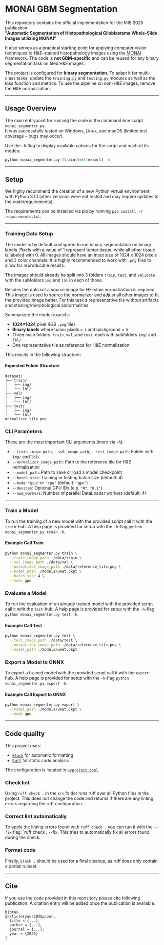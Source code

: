 # MONAI GBM Segmentation

This repository contains the official implementation for the MIE 2025 publication:  
**"Automatic Segmentation of Histopathological Glioblastoma Whole-Slide Images utilizing MONAI"**

It also serves as a practical starting point for applying computer vision techniques to H&E-stained histopathology images using the [MONAI](https://monai.io/) framework. The code is **not GBM-specific** and can be reused for any binary segmentation task on tiled H&E images.

The project is configured for **binary segmentation**. To adapt it for multi-class tasks, update the `training.py` and `testing.py` modules as well as the loss function and metrics. To use the pipeline on non-H&E images, remove the H&E normalization.

---- 
## Usage Overview
The main entrypoint for running the code is the command-line script `monai_segmenter.py`.  
It was successfully tested on Windows, Linux, and macOS (limited test coverage – bugs may occur).

Use the `-h` flag to display available options for the script and each of its modes:
```bash
python monai_segmenter.py [train|test|export] -h
```

---

## Setup
We highly recommend the creation of a new Python virtual environment with Python 3.10 (other versions were not tested and may require updates to the code/requirements).

The requirements can be installed via pip by running  `pip install -r requirements.txt`.

---

### Training Data Setup
The model is by default configured to run binary segmentation on binary labels. Pixels with a value of 1 represent tumor tissue, while all other tissue is labeled with 0. All images should have an input size of 1024 x 1024 pixels and 3 color channels. It is highly recommended to work with `.png` files to allow for reproducible results.

The images should already be split into 3 folders `train`, `test`, and `validate` with the subfolders `img` and `lbl` in each of those. 

Besides the data set a source image for HE-stain normalization is required. This image is used to source the normalizer and adjust all other images to fit the provided image better. For this task a representative tile without artifacts and staining/morphological abnormalities. 

Summarized the model expects:
- **1024×1024** pixel RGB `.png` tiles
- **Binary labels** where tumor pixels = `1` and background = `0`
- Three main folders: `train`, `val`, and `test`, each with subfolders `img/` and `lbl/`
- One representative tile as reference for H&E normalization

This results in the following structure:
#### Expected Folder Structure
```
dataset/
├── train/
│   ├── img/
│   └── lbl/
├── val/
│   ├── img/
│   └── lbl/
├── test/
│   ├── img/
│   └── lbl/
normalizer_tile.png
```

### CLI Parameters

These are the most important CLI arguments (more via `-h`):

- `--train_image_path`, `--val_image_path`, `--test_image_path`: Folder with `img/` and `lbl/`
- `--normalizer_image_path`: Path to the reference tile for H&E normalization
- `--model_path`: Path to save or load a model checkpoint
- `--batch_size`: Training or testing batch size (default: 4)
- `--mode`: `"gpu"` or `"cpu"` (default: `"gpu"`)
- `--devices`: Optional GPU IDs (e.g. `"0"`, `"0,1"`)
- `--num_workers`: Number of parallel DataLoader workers (default: 4)

---

### Train a Model
To run the training of a new model with the provided script call it with the `train`-hub. A help page is provided for setup with the `-h`-flag `python monai_segmenter.py train -h`.

#### Example Call Train
```bash
python monai_segmenter.py train \
  --train_image_path ./data/train \
  --val_image_path ./data/val \
  --normalizer_image_path ./data/reference_tile.png \
  --model_path ./models/unet.ckpt \
  --batch_size 4 \
  --mode gpu
```

### Evaluate a Model
To run the evaluation of an already trained model with the provided script call it with the `test`-hub. A help page is provided for setup with the `-h`-flag `python monai_segmenter.py test -h`.


#### Example Call Test
```bash
python monai_segmenter.py test \
  --test_image_path ./data/test \
  --normalizer_image_path ./data/reference_tile.png \
  --model_path ./models/unet.ckpt
```

### Export a Model to ONNX
To export a trained model with the provided script call it with the `export`-hub. A help page is provided for setup with the `-h`-flag `python monai_segmenter.py export -h`.


#### Example Call Export to ONNX
```bash
python monai_segmenter.py export \
  --model_path ./models/unet.ckpt \
  --mode gpu
```

---

## Code quality
This project uses:
- [`Black`](https://black.readthedocs.io/) for automatic formatting
- [`Ruff`](https://docs.astral.sh/ruff/) for static code analysis

The configuration is located in [`pyproject.toml`](./pyproject.toml).

### Check lint
Using `ruff check .` in the `src` folder runs ruff over all Python files in the project. This does not change the code and returns if there are any linting errors regarding the ruff configuration.

### Correct lint automatically
To apply the linting errors found with `ruff check .` you can run it with the `--fix` flag:  `ruff check . --fix.
This tries to automatically fix all errors found during the check.

### Format code
Finally, `black .` should be used for a final cleanup, as ruff does only contain a partial ruleset.

----
## Cite
If you use the code provided in this repository please cite following publication: 
A citation entry will be added once the publication is available.
```
bibtex
@article{your2025paper,
  title = {...},
  author = {...},
  journal = {...},
  year = {2025}
}
```